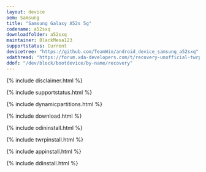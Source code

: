 ```yaml
---
layout: device
oem: Samsung
title: "Samsung Galaxy A52s 5g"
codename: a52sxq
downloadfolder: a52sxq
maintainer: BlackMesa123
supportstatus: Current
devicetree: "https://github.com/TeamWin/android_device_samsung_a52sxq"
xdathread: "https://forum.xda-developers.com/t/recovery-unofficial-twrp-3-6-2-1-for-galaxy-a52s-5g.4488419/"
ddof: "/dev/block/bootdevice/by-name/recovery"
---
```


{% include disclaimer.html %}

{% include supportstatus.html %}

{% include dynamicpartitions.html %}

{% include download.html %}

{% include odininstall.html %}

{% include twrpinstall.html %}

{% include appinstall.html %}

{% include ddinstall.html %}
